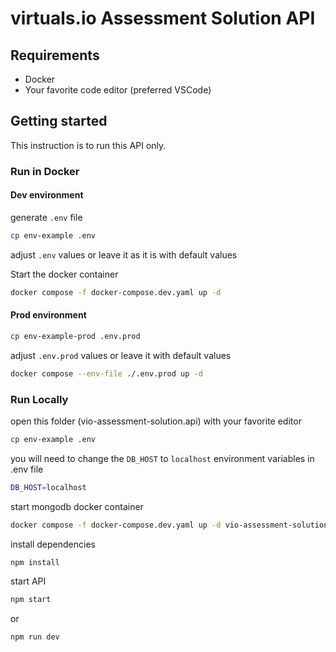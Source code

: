 # virtuals.io Assessment Solution API

## Requirements

- Docker
- Your favorite code editor (preferred VSCode)

## Getting started

This instruction is to run this API only.

### Run in Docker

#### Dev environment

generate `.env` file

```bash
cp env-example .env

```

adjust `.env` values or leave it as it is with default values

Start the docker container

```bash
docker compose -f docker-compose.dev.yaml up -d

```

#### Prod environment

```bash
cp env-example-prod .env.prod

```

adjust `.env.prod` values or leave it with default values

```bash
docker compose --env-file ./.env.prod up -d

```


### Run Locally

open this folder (vio-assessment-solution.api) with your favorite editor

```bash
cp env-example .env
```

you will need to change the `DB_HOST` to `localhost` environment variables in .env file

```bash
DB_HOST=localhost

```

start mongodb docker container

```bash
docker compose -f docker-compose.dev.yaml up -d vio-assessment-solution-mongo

```

install dependencies


```bash
npm install
```

start API

```bash
npm start
```

or

```bash
npm run dev 
```

